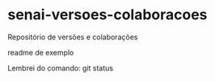 ﻿# senai-versoes-colaboracoes
Repositório de versões e colaborações

readme de exemplo

Lembrei do comando: git status
